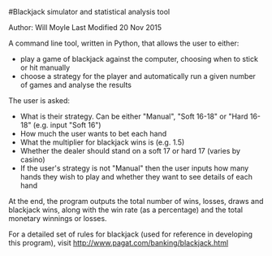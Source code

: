 #Blackjack simulator and statistical analysis tool

Author: Will Moyle
Last Modified 20 Nov 2015

A command line tool, written in Python, that allows the user to either:
- play a game of blackjack against the computer, choosing when to stick or hit manually
- choose a strategy for the player and automatically run a given number of games and analyse the results

The user is asked:
- What is their strategy. Can be either "Manual", "Soft 16-18" or "Hard 16-18" (e.g. input "Soft 16")
- How much the user wants to bet each hand
- What the multiplier for blackjack wins is (e.g. 1.5)
- Whether the dealer should stand on a soft 17 or hard 17 (varies by casino)
- If the user's strategy is not "Manual" then the user inputs how many hands they wish to play and whether they want to see details of each hand

At the end, the program outputs the total number of wins, losses, draws and blackjack wins, along with the win rate (as a percentage) and the total monetary winnings or losses.

For a detailed set of rules for blackjack (used for reference in developing this program), visit http://www.pagat.com/banking/blackjack.html
